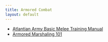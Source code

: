 ```yaml
---
title: Armored Combat
layout: default
---
```


* [Atlantian Army Basic Melee Training Manual](/documents/AtlantianArmyBMTManualV1.pdf)
* [Armored Marshaling 101](/documents/armored-marshal-101-06-2015.docx)
